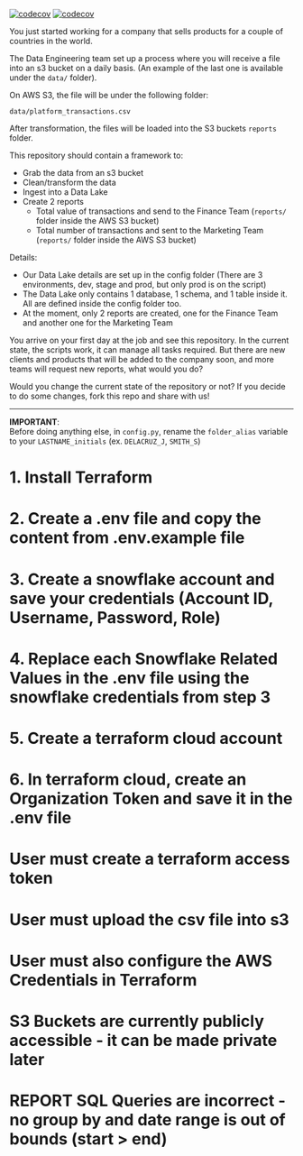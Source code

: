 [![codecov](https://codecov.io/github/codecov/ae-tech-assessment/branch/master/graph/badge.svg?token=tkq655ROg3)](https://app.codecov.io/github/codecov/ae-tech-assessment)
[![codecov][code-cov-shield]][code-cov-url]

You just started working for a company that sells products for a couple of countries in the world.

The Data Engineering team set up a process where you will receive a file into an s3 bucket on a daily basis. (An example of the last one is available under the ```data/``` folder).

On AWS S3, the file will be under the following folder:

```data/platform_transactions.csv```

After transformation, the files will be loaded into the S3 buckets `reports` folder.

This repository should contain a framework to:

- Grab the data from an s3 bucket
- Clean/transform the data
- Ingest into a Data Lake
- Create 2 reports
  - Total value of transactions and send to the Finance Team (```reports/``` folder inside the AWS S3 bucket)
  - Total number of transactions and sent to the Marketing Team (```reports/``` folder inside the AWS S3 bucket)

Details:

- Our Data Lake details are set up in the config folder (There are 3 environments, dev, stage and prod, but only prod is on the script)
- The Data Lake only contains 1 database, 1 schema, and 1 table inside it. All are defined inside the config folder too.
- At the moment, only 2 reports are created, one for the Finance Team and another one for the Marketing Team

You arrive on your first day at the job and see this repository. In the current state, the scripts work, it can manage all tasks required.
But there are new clients and products that will be added to the company soon, and more teams will request new reports, what would you do?

Would you change the current state of the repository or not? If you decide to do some changes, fork this repo and share with us!

----
**IMPORTANT**: <br>
Before doing anything else, in `config.py`, rename the `folder_alias` variable to your `LASTNAME_initials` (ex. `DELACRUZ_J`, `SMITH_S`)

#
# 1. Install Terraform
# 2. Create a .env file and copy the content from .env.example file 
# 3. Create a snowflake account and save your credentials (Account ID, Username, Password, Role)
# 4. Replace each Snowflake Related Values in the .env file using the snowflake credentials from step 3
# 5. Create a terraform cloud account
# 6. In terraform cloud, create an Organization Token and save it in the .env file
# User must create a terraform access token
# User must upload the csv file into s3 
# User must also configure the AWS Credentials in Terraform
# S3 Buckets are currently publicly accessible - it can be made private later
# REPORT SQL Queries are incorrect - no group by and date range is out of bounds (start > end)

[code-cov-shield]: https://codecov.io/gh/1byte-yoda/ae-tech-assessment/branch/master/graph/badge.svg?token=ZQ23COSI3V
[code-cov-url]: https://codecov.io/gh/1byte-yoda/ae-tech-assessment